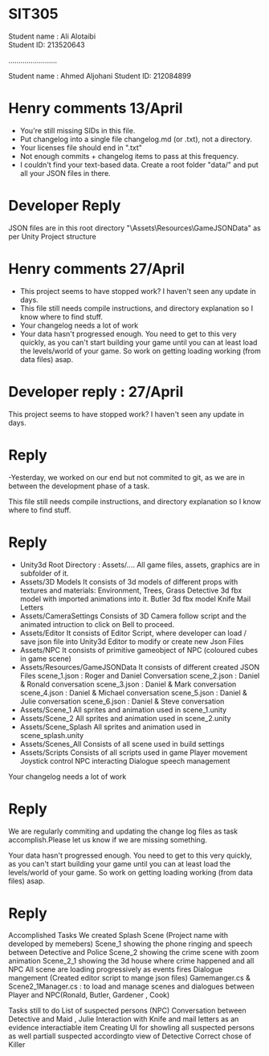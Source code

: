 # SIT305

Student name : Ali Alotaibi  
Student ID: 213520643

........................

Student name : Ahmed Aljohani
Student ID: 212084899

# Henry comments 13/April
- You're still missing SIDs in this file.
- Put changelog into a single file changelog.md (or .txt), not a directory.
- Your licenses file should end in ".txt"
- Not enough commits + changelog items to pass at this frequency.
- I couldn't find your text-based data. Create a root folder "data/" and put all your JSON files in there.


# Developer Reply 
JSON files are in this root directory "\Assets\Resources\GameJSONData" as per Unity Project structure

# Henry comments 27/April
- This project seems to have stopped work? I haven't seen any update in days.
- This file still needs compile instructions, and directory explanation so I know where to find stuff.
- Your changelog needs a lot of work
- Your data hasn't progressed enough. You need to get to this very quickly, as you can't start building your game until you can at least load the levels/world of your game. So work on getting loading working (from data files) asap.

# Developer reply : 27/April

This project seems to have stopped work? I haven't seen any update in days.
# Reply
-Yesterday, we worked on our end but not commited to git, as we are in between the development phase of a task. 

This file still needs compile instructions, and directory explanation so I know where to find stuff.
# Reply
- Unity3d Root Directory : Assets/....
	All game files, assets, graphics are in subfolder of it.
- Assets/3D Models
     It consists of 3d models of different props with textures and materials:
     Environment, Trees, Grass
     Detective 3d fbx model with imported animations into it.
     Butler 3d fbx model
     Knife
     Mail Letters
- Assets/CameraSettings
    Consists of 3D Camera follow script and the animated intruction to click on Bell to proceed.
- Assets/Editor
    It consists of Editor Script, where developer can load / save json file into Unity3d Editor to modify or create new Json Files
- Assets/NPC
    It consists of primitive gameobject of NPC (coloured cubes in game scene)
- Assets/Resources/GameJSONData
    It consists of different created JSON Files
    	scene_1.json : Roger and Daniel Conversation
   	scene_2.json  : Daniel & Ronald conversation
	scene_3.json  : Daniel & Mark conversation
	scene_4.json  : Daniel & Michael conversation
	scene_5.json  : Daniel & Julie conversation
	scene_6.json  : Daniel & Steve conversation
- Assets/Scene_1
    All sprites and animation used in scene_1.unity
- Assets/Scene_2
    All sprites and animation used in scene_2.unity
- Assets/Scene_Splash
   All sprites and animation used in scene_splash.unity
- Assets/Scenes_All
   Consists of all scene used in build settings
- Assets/Scripts
   Consists of all scripts used in game
   Player movement
   Joystick control
   NPC interacting
   Dialogue speech management

Your changelog needs a lot of work
# Reply
We are regularly commiting and updating the change log files as task accomplish.Please let us know if we are missing something.

Your data hasn't progressed enough. You need to get to this very quickly, as you can't start building your game until you can at least load the levels/world of your game. So work on getting loading working (from data files) asap. 
# Reply
Accomplished Tasks
	We created Splash Scene (Project name with developed by memebers)
  	Scene_1 showing the phone ringing and speech between Detective and Police
 	Scene_2 showing the crime scene with zoom animation
  	Scene_2_1 showing the 3d house where crime happened and all NPC
	All scene are loading progressively as events fires
	Dialogue mangement (Created editor  script to mange json files)
	Gamemanger.cs & Scene2_1Manager.cs : to load and manage scenes and dialogues between Player and NPC(Ronald, Butler, Gardener , Cook)

Tasks still to do
	List of suspected persons (NPC)	
	Conversation between Detective and Maid , Julie
	Interaction with Knife and mail letters as an evidence interactiable item
   	Creating UI for showling all suspected persons as well partiall suspected accordingto view of Detective
	Correct chose of Killer



